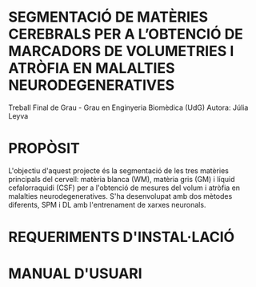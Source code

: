# SEGMENTACIÓ DE MATÈRIES CEREBRALS PER A L’OBTENCIÓ DE MARCADORS DE VOLUMETRIES I ATRÒFIA EN MALALTIES NEURODEGENERATIVES
Treball Final de Grau - Grau en Enginyeria Biomèdica (UdG)
Autora: Júlia Leyva

# PROPÒSIT
L'objectiu d'aquest projecte és la segmentació de les tres matèries principals del cervell: matèria blanca (WM), matèria gris (GM) i líquid cefalorraquidi (CSF) per a l'obtenció de mesures del volum i atròfia en malalties neurodegeneratives. S'ha desenvolupat amb dos mètodes diferents, SPM i DL amb l'entrenament de xarxes neuronals.

# REQUERIMENTS D'INSTAL·LACIÓ

# MANUAL D'USUARI
